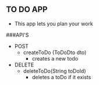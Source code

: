 ## TO DO APP 

* This app lets you plan your work


###API'S

* POST 
    * createToDo (ToDoDto dto)
        * creates a new todo
* DELETE 
    * deleteToDo(String toDoId)
        * deletes a toDo if it exists